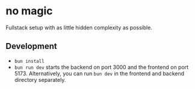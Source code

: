 # no magic

Fullstack setup with as little hidden complexity as possible.

## Development

- `bun install`
- `bun run dev` starts the backend on port 3000 and the frontend on port 5173. Alternatively, you can run `bun dev` in the frontend and backend directory separately.